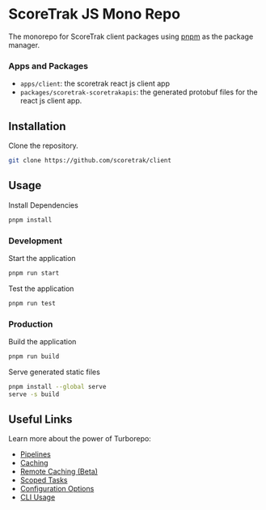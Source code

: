 # ScoreTrak JS Mono Repo

The monorepo for ScoreTrak client packages using [pnpm](https://pnpm.io) as the package manager.

### Apps and Packages

- `apps/client`: the scoretrak react js client app
- `packages/scoretrak-scoretrakapis`: the generated protobuf files for the react js client app.

## Installation

Clone the repository.

```bash
git clone https://github.com/scoretrak/client
```

## Usage

Install Dependencies

```bash
pnpm install
```

### Development

Start the application

```bash
pnpm run start
```

Test the application

```bash
pnpm run test
```

### Production

Build the application

```bash
pnpm run build
```

Serve generated static files

```bash
pnpm install --global serve
serve -s build
```

## Useful Links

Learn more about the power of Turborepo:

- [Pipelines](https://turborepo.org/docs/features/pipelines)
- [Caching](https://turborepo.org/docs/features/caching)
- [Remote Caching (Beta)](https://turborepo.org/docs/features/remote-caching)
- [Scoped Tasks](https://turborepo.org/docs/features/scopes)
- [Configuration Options](https://turborepo.org/docs/reference/configuration)
- [CLI Usage](https://turborepo.org/docs/reference/command-line-reference)
